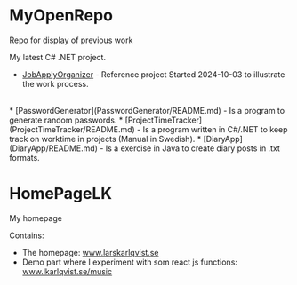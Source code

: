 # MyOpenRepo
Repo for display of previous work

My latest C# .NET project.
* [JobApplyOrganizer](https://github.com/KarlqvistLars/JobApplyOrganizer/blob/1d269d6392cafd6cb23b1eac9860b3b8dce1469a/README.md) - Reference project Started 2024-10-03 to illustrate the work process.
</br>
* [PasswordGenerator](PasswordGenerator/README.md) - Is a program to generate random passwords.
* [ProjectTimeTracker](ProjectTimeTracker/README.md) -  Is a program written in C#/.NET to keep track on worktime in projects (Manual in Swedish).
* [DiaryApp](DiaryApp/README.md) - Is a exercise in Java to create diary posts in .txt formats.

# HomePageLK
My homepage

Contains:<br/>
- The homepage: www.larskarlqvist.se<br/>
- Demo part where I experiment with som react js functions: www.lkarlqvist.se/music
